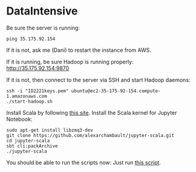 # DataIntensive
Be sure the server is running:
```{bash}
ping 35.175.92.154
```
If it is not, ask me (Dani) to restart the instance from AWS.

If it is running, be sure Hadoop is running properly:
http://35.175.92.154:9870

If it is not, then connect to the server via SSH and start Hadoop daemons:
```{bash}
ssh -i "ID2221keys.pem" ubuntu@ec2-35-175-92-154.compute-1.amazonaws.com
./start-hadoop.sh
```
Install Scala by following [this site](https://www.scala-lang.org/download/).
Install the Scala kernel for Jupyter Notebook: 

```{bash}
sudo apt-get install libzmq3-dev
git clone https://github.com/alexarchambault/jupyter-scala.git
cd jupyter-scala
sbt cli:packArchive
./jupyter-scala
```

You should be able to run the scripts now:
Just run [this script](run.sh).

 

